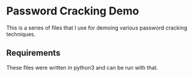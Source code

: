 # Password Cracking Demo
This is a series of files that I use for demoing various password cracking techniques.

## Requirements
These files were written in python3 and can be run with that.
